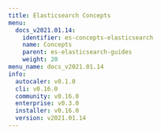 ```yaml
---
title: Elasticsearch Concepts
menu:
  docs_v2021.01.14:
    identifier: es-concepts-elasticsearch
    name: Concepts
    parent: es-elasticsearch-guides
    weight: 20
menu_name: docs_v2021.01.14
info:
  autocaler: v0.1.0
  cli: v0.16.0
  community: v0.16.0
  enterprise: v0.3.0
  installer: v0.16.0
  version: v2021.01.14
---
```


